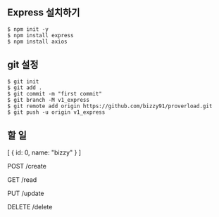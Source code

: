 ## Express 설치하기
```
$ npm init -y
$ npm install express
$ npm install axios
```
## git 설정
```
$ git init
$ git add .
$ git commit -m "first commit"
$ git branch -M v1_express
$ git remote add origin https://github.com/bizzy91/proverload.git
$ git push -u origin v1_express
```
## 할 일
[
    {
        id: 0,
        name: "bizzy"
    }
]


POST /create

GET /read

PUT /update

DELETE /delete
